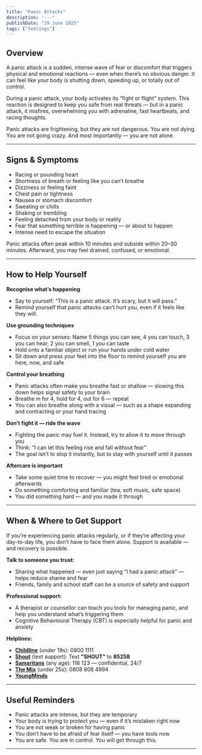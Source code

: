```yaml
---
title: "Panic Attacks"
description: "---"
publishDate: "29 June 2025"
tags: ["feelings"]
---
```


## Overview

A panic attack is a sudden, intense wave of fear or discomfort that triggers physical and emotional reactions — even when there’s no obvious danger. It can feel like your body is shutting down, speeding up, or totally out of control.

During a panic attack, your body activates its “fight or flight” system. This reaction is designed to keep you safe from real threats — but in a panic attack, it misfires, overwhelming you with adrenaline, fast heartbeats, and racing thoughts.

Panic attacks are frightening, but they are not dangerous. You are not dying. You are not going crazy. And most importantly — you are not alone.

---

## Signs & Symptoms

- Racing or pounding heart  
- Shortness of breath or feeling like you can’t breathe  
- Dizziness or feeling faint  
- Chest pain or tightness  
- Nausea or stomach discomfort  
- Sweating or chills  
- Shaking or trembling  
- Feeling detached from your body or reality  
- Fear that something terrible is happening — or about to happen  
- Intense need to escape the situation  

Panic attacks often peak within 10 minutes and subside within 20–30 minutes. Afterward, you may feel drained, confused, or emotional.

---

## How to Help Yourself

**Recognise what’s happening**  
- Say to yourself: “This is a panic attack. It’s scary, but it will pass.”  
- Remind yourself that panic attacks can’t hurt you, even if it feels like they will.

**Use grounding techniques**  
- Focus on your senses: Name 5 things you can see, 4 you can touch, 3 you can hear, 2 you can smell, 1 you can taste  
- Hold onto a familiar object or run your hands under cold water  
- Sit down and press your feet into the floor to remind yourself you are here, now, and safe

**Control your breathing**  
- Panic attacks often make you breathe fast or shallow — slowing this down helps signal safety to your brain  
- Breathe in for 4, hold for 4, out for 6 — repeat 
- You can also breathe along with a visual — such as a shape expanding and contracting or your hand tracing

**Don’t fight it — ride the wave**  
- Fighting the panic may fuel it. Instead, try to allow it to move through you  
- Think: “I can let this feeling rise and fall without fear”  
- The goal isn’t to stop it instantly, but to stay with yourself until it passes

**Aftercare is important**  
- Take some quiet time to recover — you might feel tired or emotional afterwards  
- Do something comforting and familiar (tea, soft music, safe space)  
- You did something hard — and you made it through

---

## When & Where to Get Support

If you’re experiencing panic attacks regularly, or if they’re affecting your day-to-day life, you don’t have to face them alone. Support is available — and recovery is possible.

**Talk to someone you trust:**  
- Sharing what happened — even just saying “I had a panic attack” — helps reduce shame and fear  
- Friends, family and school staff can be a source of safety and support

**Professional support:**   
- A therapist or counsellor can teach you tools for managing panic, and help you understand what’s triggering them  
- Cognitive Behavioural Therapy (CBT) is especially helpful for panic and anxiety

**Helplines:**
- **[Childline](https://www.childline.org.uk)** (under 19s): 0800 1111  
- **[Shout](https://giveusashout.org)** (text support): Text **"SHOUT"** to **85258**  
- **[Samaritans](https://www.samaritans.org)** (any age): 116 123 — confidential, 24/7 
- **[The Mix](https://www.themix.org.uk)** (under 25s): 0808 808 4994 
- **[YoungMinds](https://www.youngminds.org.uk)**

---

## Useful Reminders

- Panic attacks are intense, but they are temporary  
- Your body is trying to protect you — even if it’s mistaken right now  
- You are not weak or broken for having panic  
- You don’t have to be afraid of fear itself — you have tools now  
- You are safe. You are in control. You will get through this.

---
